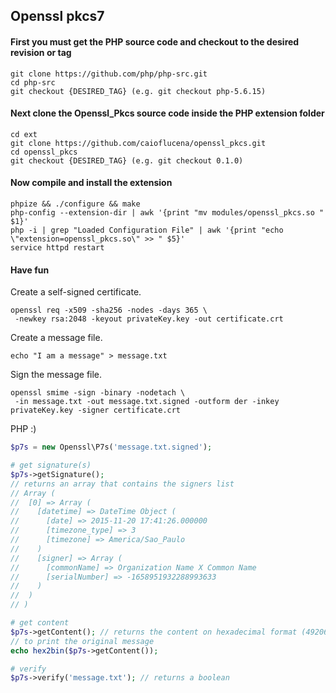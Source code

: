 ## Openssl pkcs7

#### First you must get the PHP source code and checkout to the desired revision or tag
    git clone https://github.com/php/php-src.git
    cd php-src
    git checkout {DESIRED_TAG} (e.g. git checkout php-5.6.15)

#### Next clone the Openssl_Pkcs source code inside the PHP extension folder
    cd ext
    git clone https://github.com/caioflucena/openssl_pkcs.git
    cd openssl_pkcs
    git checkout {DESIRED_TAG} (e.g. git checkout 0.1.0)

#### Now compile and install the extension

    phpize && ./configure && make
    php-config --extension-dir | awk '{print "mv modules/openssl_pkcs.so " $1}'
    php -i | grep "Loaded Configuration File" | awk '{print "echo \"extension=openssl_pkcs.so\" >> " $5}'
    service httpd restart

#### Have fun

Create a self-signed certificate.
```
openssl req -x509 -sha256 -nodes -days 365 \
 -newkey rsa:2048 -keyout privateKey.key -out certificate.crt
```
Create a message file.
```
echo "I am a message" > message.txt
```
Sign the message file.
```
openssl smime -sign -binary -nodetach \
 -in message.txt -out message.txt.signed -outform der -inkey privateKey.key -signer certificate.crt
```
PHP :)
```php
$p7s = new Openssl\P7s('message.txt.signed');

# get signature(s)
$p7s->getSignature();
// returns an array that contains the signers list
// Array (
//  [0] => Array (
//    [datetime] => DateTime Object (
//      [date] => 2015-11-20 17:41:26.000000
//      [timezone_type] => 3
//      [timezone] => America/Sao_Paulo
//    )
//    [signer] => Array (
//      [commonName] => Organization Name X Common Name
//      [serialNumber] => -1658951932288993633
//    )
//  )
// )

# get content
$p7s->getContent(); // returns the content on hexadecimal format (4920616d2061206d6573736167650a)
// to print the original message
echo hex2bin($p7s->getContent());

# verify
$p7s->verify('message.txt'); // returns a boolean
```
